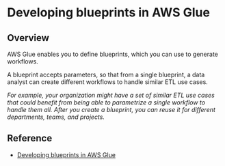 # Developing blueprints in AWS Glue

## Overview

AWS Glue enables you to define blueprints, which you can use to generate workflows.

A blueprint accepts parameters, so that from a single blueprint, a data analyst can create different workflows to handle similar ETL use cases. 

*For example, your organization might have a set of similar ETL use cases that could benefit from being able to parametrize a single workflow to handle them all. After you create a blueprint, you can reuse it for different departments, teams, and projects.*

## Reference

- [Developing blueprints in AWS Glue](https://docs.aws.amazon.com/glue/latest/dg/orchestrate-using-blueprints.html)
